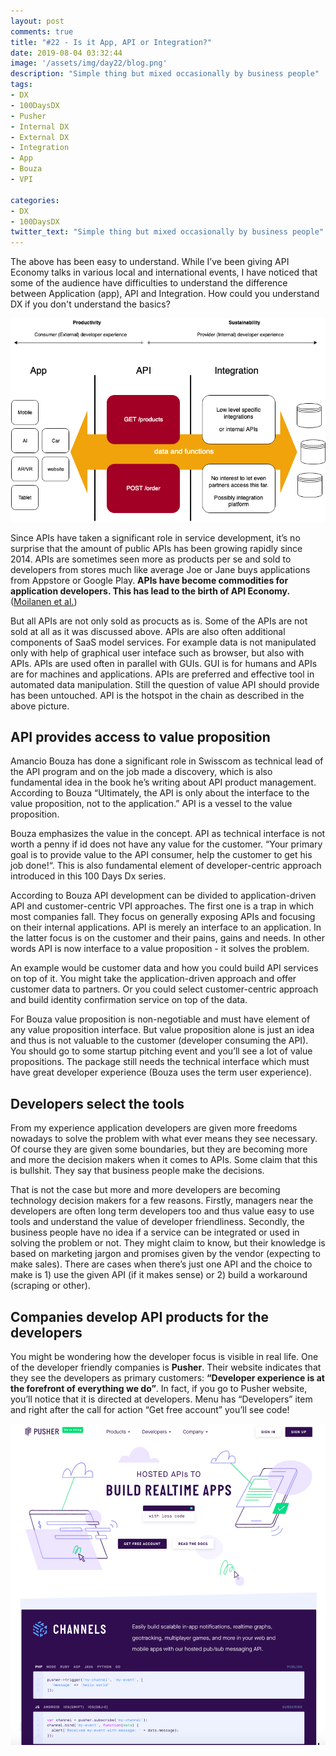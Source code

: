 ```yaml
---
layout: post
comments: true
title: "#22 - Is it App, API or Integration?"
date: 2019-08-04 03:32:44
image: '/assets/img/day22/blog.png'
description: "Simple thing but mixed occasionally by business people"
tags:
- DX 
- 100DaysDX
- Pusher
- Internal DX
- External DX
- Integration
- App
- Bouza
- VPI 

categories:
- DX
- 100DaysDX
twitter_text: "Simple thing but mixed occasionally by business people"
---
```


The above has been easy to understand. While I’ve been giving API Economy talks in various local and international events, I have noticed that some of the audience have difficulties to understand the difference between Application (app), API and Integration. How could you understand DX if you don't understand the basics? 

<img itemprop="image" src="/assets/img/day22/3.png" alt="{{site.name}}">

Since APIs have taken a significant role in service development, it’s no surprise that the amount of public APIs has been growing rapidly since 2014. APIs are sometimes seen more as products per se and sold to developers from stores much like average Joe or Jane buys applications from Appstore or Google Play. **APIs have become commodities for application developers. This has lead to the birth of API Economy.** ([Moilanen et al.](https://www.amazon.com/API-Economy-101-Jarkko-Moilanen/dp/9528008496))   

But all APIs are not only sold as procucts as is. Some of the APIs are not sold at all as it was discussed above. APIs are also often additional components of SaaS model services. For example data is not manipulated only with help of graphical user inteface such as browser, but also with APIs. APIs are used often in parallel with GUIs. GUI is for humans and APIs are for machines and applications. APIs are preferred and effective tool in automated data manipulation. Still the question of value API should provide has been untouched. API is the hotspot in the chain as described in the above picture.  

## API provides access to value proposition

Amancio Bouza has done a significant role in Swisscom as technical lead of the API program and on the job made a discovery, which is also fundamental idea in the book he’s writing about API product management. According to Bouza “Ultimately, the API is only about the interface to the value proposition, not to the application.” API is a vessel to the value proposition. 

Bouza emphasizes the value in the concept. API as technical interface is not worth a penny if id does not have any value for the customer. “Your primary goal is to provide value to the API consumer, help the customer to get his job done!“. This is also fundamental element of developer-centric approach introduced in this 100 Days Dx series. 

According to Bouza API development can be divided to application-driven API and  customer-centric VPI approaches. The first one is a trap in which most companies fall. They focus on generally exposing APIs and focusing on their internal applications. API is merely an interface to an application. In the latter focus is on the customer and their pains, gains and needs. In other words API is now interface to a value proposition - it solves the problem. 

An example would be customer data and how you could build API services on top of it. You might take the application-driven approach and offer customer data to partners. Or you could select customer-centric approach and build identity confirmation service on top of the data. 

For Bouza value proposition is non-negotiable and must have element of any value proposition interface. But value proposition alone is just an idea and thus is not valuable to the customer (developer consuming the API). You should go to some startup pitching event and you’ll see a lot of value propositions. The package still needs the technical interface which must have great developer experience (Bouza uses the term user experience).  

## Developers select the tools 

From my experience application developers are given more freedoms nowadays to solve the problem with what ever means they see necessary. Of course they are given some boundaries, but they are becoming more and more the decision makers when it comes to APIs. Some claim that this is bullshit. They say that business people make the decisions. 

That is not the case but more and more developers are becoming technology decision makers for a few reasons. Firstly, managers near the developers are often long term developers too and thus value easy to use tools and understand the value of developer friendliness. Secondly, the business people have no idea if a service can be integrated or used in solving the problem or not. They might claim to know, but their knowledge is based on marketing jargon and promises given by the vendor (expecting to make sales). There are cases when there’s just one API and the choice to make is 1) use the given API (if it makes sense) or 2) build a workaround (scraping or other). 

## Companies develop API products for the developers

You might be wondering how the developer focus is visible in real life. One of the developer friendly companies is **Pusher**. Their website indicates that they see the developers as primary customers: **“Developer experience is at the forefront of everything we do”**. In fact, if you go to Pusher website, you’ll notice that it is directed at developers. Menu has “Developers” item and right after the call for action “Get free account” you’ll see code!

<img itemprop="image" src="/assets/img/day22/pusher.png" alt="{{site.name}}">
